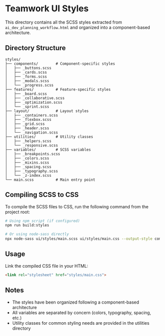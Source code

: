 # Teamwork UI Styles

This directory contains all the SCSS styles extracted from `ai_dev_planning_workflow.html` and organized into a component-based architecture.

## Directory Structure

```
styles/
├── components/        # Component-specific styles
│   ├── _buttons.scss
│   ├── _cards.scss
│   ├── _forms.scss
│   ├── _modals.scss
│   └── _progress.scss
├── features/          # Feature-specific styles
│   ├── _board.scss
│   ├── _collaborative.scss
│   ├── _optimization.scss
│   └── _sprint.scss
├── layout/            # Layout styles
│   ├── _containers.scss
│   ├── _flexbox.scss
│   ├── _grid.scss
│   ├── _header.scss
│   └── _navigation.scss
├── utilities/         # Utility classes
│   ├── _helpers.scss
│   └── _responsive.scss
├── variables/         # SCSS variables
│   ├── _breakpoints.scss
│   ├── _colors.scss
│   ├── _mixins.scss
│   ├── _spacing.scss
│   ├── _typography.scss
│   └── _z-index.scss
└── main.scss          # Main entry point
```

## Compiling SCSS to CSS

To compile the SCSS files to CSS, run the following command from the project root:

```bash
# Using npm script (if configured)
npm run build:styles

# Or using node-sass directly
npx node-sass ui/styles/main.scss ui/styles/main.css --output-style compressed
```

## Usage

Link the compiled CSS file in your HTML:

```html
<link rel="stylesheet" href="styles/main.css">
```

## Notes

- The styles have been organized following a component-based architecture
- All variables are separated by concern (colors, typography, spacing, etc.)
- Utility classes for common styling needs are provided in the utilities directory
